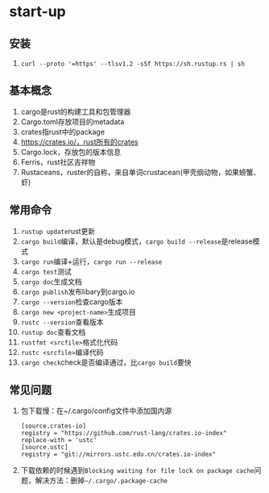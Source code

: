 # start-up

## 安装

1. `curl --proto '=https' --tlsv1.2 -sSf https://sh.rustup.rs | sh`


## 基本概念

1. cargo是rust的构建工具和包管理器
2. Cargo.toml存放项目的metadata
3. crates指rust中的package
4. https://crates.io/，rust所有的crates
5. Cargo.lock，存放包的版本信息
6. Ferris，rust社区吉祥物
7. Rustaceans，ruster的自称，来自单词crustacean(甲壳纲动物，如果螃蟹、虾)

## 常用命令

1. `rustup update`rust更新
2. `cargo build`编译，默认是debug模式，`cargo build --release`是release模式
3. `cargo run`编译+运行，`cargo run --release`
4. `cargo test`测试
5. `cargo doc`生成文档
6. `cargo publish`发布libary到cargo.io
7. `cargo --version`检查cargo版本
8. `cargo new <project-name>`生成<project-name>项目
9. `rustc --version`查看版本
10. `rustup doc`查看文档
11. `rustfmt <srcfile>`格式化代码
12. `rustc <srcfile>`编译代码
13. `cargo check`check是否编译通过，比`cargo build`要快
   
## 常见问题

1. 包下载慢：在~/.cargo/config文件中添加国内源
    ```
    [source.crates-io]
    registry = "https://github.com/rust-lang/crates.io-index"
    replace-with = 'ustc'
    [source.ustc]
    registry = "git://mirrors.ustc.edu.cn/crates.io-index"
    ```
2. 下载依赖的时候遇到`Blocking waiting for file lock on package cache`问题，解决方法：删掉`~/.cargo/.package-cache`